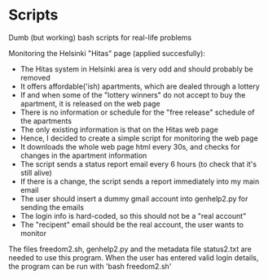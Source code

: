 # Scripts
Dumb (but working) bash scripts for real-life problems

Monitoring the Helsinki "Hitas" page (applied succesfully):
- The Hitas system in Helsinki area is very odd and should probably be removed
- It offers affordable('ish) apartments, which are dealed through a lottery
- If and when some of the "lottery winners" do not accept to buy the apartment, it is released on the web page
- There is no information or schedule for the "free release" schedule of the apartments
- The only existing information is that on the Hitas web page
- Hence, I decided to create a simple script for monitoring the web page
- It downloads the whole web page html every 30s, and checks for changes in the apartment information
- The script sends a status report email every 6 hours (to check that it's still alive)
- If there is a change, the script sends a report immediately into my main email
- The user should insert a dummy gmail account into genhelp2.py for sending the emails
- The login info is hard-coded, so this should not be a "real account"
- The "recipent" email should be the real account, the user wants to monitor

The files freedom2.sh, genhelp2.py and the metadata file status2.txt are needed to use this program.
When the user has entered valid login details, the program can be run with 'bash freedom2.sh'
